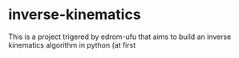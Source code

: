 # inverse-kinematics
This is a project trigered by edrom-ufu that aims to build an inverse kinematics algorithm in python (at first
